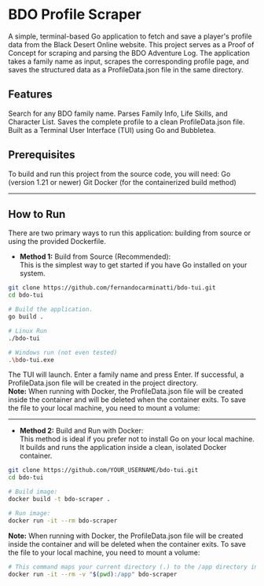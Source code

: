 # BDO Profile Scraper
A simple, terminal-based Go application to fetch and save a player's profile data from the Black Desert Online website. This project serves as a Proof of Concept for scraping and parsing the BDO Adventure Log.
The application takes a family name as input, scrapes the corresponding profile page, and saves the structured data as a ProfileData.json file in the same directory.
## Features
Search for any BDO family name.
Parses Family Info, Life Skills, and Character List.
Saves the complete profile to a clean ProfileData.json file.
Built as a Terminal User Interface (TUI) using Go and Bubbletea.
## Prerequisites
To build and run this project from the source code, you will need:
Go (version 1.21 or newer)
Git
Docker (for the containerized build method)

---

## How to Run
There are two primary ways to run this application: building from source or using the provided Dockerfile.
 - **Method 1:** Build from Source (Recommended):\
 This is the simplest way to get started if you have Go installed on your system.

```bash
git clone https://github.com/fernandocarminatti/bdo-tui.git
cd bdo-tui

# Build the application.
go build .

# Linux Run
./bdo-tui

# Windows run (not even tested)
.\bdo-tui.exe
```
The TUI will launch. Enter a family name and press Enter. If successful, a ProfileData.json file will be created in the project directory.\
**Note:** When running with Docker, the ProfileData.json file will be created inside the container and will be deleted when the container exits. To save the file to your local machine, you need to mount a volume:

---

- **Method 2:** Build and Run with Docker:\
This method is ideal if you prefer not to install Go on your local machine. It builds and runs the application inside a clean, isolated Docker container.

```bash
git clone https://github.com/YOUR_USERNAME/bdo-tui.git
cd bdo-tui

# Build image:
docker build -t bdo-scraper .

# Run image:
docker run -it --rm bdo-scraper
```

**Note:** When running with Docker, the ProfileData.json file will be created inside the container and will be deleted when the container exits. To save the file to your local machine, you need to mount a volume:

```bash
# This command maps your current directory (.) to the /app directory inside the container
docker run -it --rm -v "$(pwd):/app" bdo-scraper
```